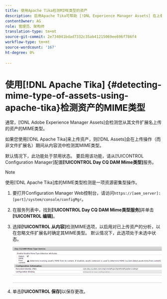```yaml
---
title: 使用Apache Tika检测MIME类型的资产
description: 启用Apache Tika可帮助 [!DNL Experience Manager Assets] 在上载操作（而非文件扩展名）期间检测内容流中的MIME类型资产。
contentOwner: AG
role: 管理员、架构师
translation-type: tm+mt
source-git-commit: 2e734041bdad7332c35ab41215069ee696f786f4
workflow-type: tm+mt
source-wordcount: '167'
ht-degree: 0%

---
```



# 使用[!DNL Apache Tika] {#detecting-mime-type-of-assets-using-apache-tika}检测资产的MIME类型

通常，[!DNL Adobe Experience Manager Assets]会检测您从其文件扩展名上传的资产的MIME类型。

如果您使用[!DNL Apache Tika]来上传资产，则[!DNL Assets]会在上传操作（而非文件扩展名）期间从内容流中检测其MIME类型。

默认情况下，此功能处于禁用状态。 要启用该功能，请从[!UICONTROL Configuration Manager]配置&#x200B;**[!UICONTROL Day CQ DAM Mime类型]**&#x200B;服务。

>[!NOTE]
>
>使用[!DNL Apache Tika]库的MIME类型检测是一项资源密集型操作。

1. 要打开Configuration Manager Web控制台，请访问`https://[aem_server]:[port]/system/console/configMgr`。

1. 在服务列表中，找到&#x200B;**[!UICONTROL Day CQ DAM Mime类型服务]**&#x200B;并单击&#x200B;**[!UICONTROL 编辑]**。

1. 选择&#x200B;**[!UICONTROL 从内容]**&#x200B;检测MIME选项，以启用对已上传资产的分析，以在忽略文件扩展名时确定其MIME类型。 默认情况下，此选项处于未选中状态。

   ![chlimage_1-333](assets/chlimage_1-333.png)

1. 单击&#x200B;**[!UICONTROL 保存]**&#x200B;以保存更改。
